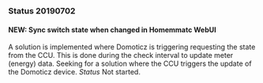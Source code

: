 ### Status 20190702

#### NEW: Sync switch state when changed in Homemmatc WebUI
A solution is implemented where Domoticz is triggering requesting the state from the CCU.
This is done during the check interval to update meter (energy) data.
Seeking for a solution where the CCU triggers the update of the Domoticz device.
_Status_
Not started.
